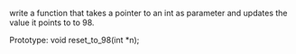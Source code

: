 write a function that takes a pointer to an int as parameter and updates the value it points to to 98.

Prototype: void reset_to_98(int *n);

